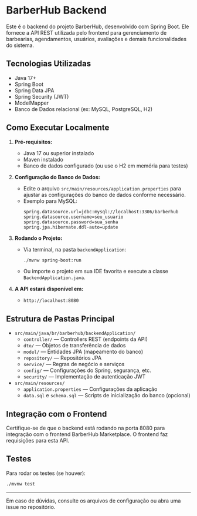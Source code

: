 # BarberHub Backend

Este é o backend do projeto BarberHub, desenvolvido com Spring Boot. Ele fornece a API REST utilizada pelo frontend para gerenciamento de barbearias, agendamentos, usuários, avaliações e demais funcionalidades do sistema.

## Tecnologias Utilizadas

- Java 17+
- Spring Boot
- Spring Data JPA
- Spring Security (JWT)
- ModelMapper
- Banco de Dados relacional (ex: MySQL, PostgreSQL, H2)

## Como Executar Localmente

1. **Pré-requisitos:**
   - Java 17 ou superior instalado
   - Maven instalado
   - Banco de dados configurado (ou use o H2 em memória para testes)

2. **Configuração do Banco de Dados:**
   - Edite o arquivo `src/main/resources/application.properties` para ajustar as configurações do banco de dados conforme necessário.
   - Exemplo para MySQL:
     ```properties
     spring.datasource.url=jdbc:mysql://localhost:3306/barberhub
     spring.datasource.username=seu_usuario
     spring.datasource.password=sua_senha
     spring.jpa.hibernate.ddl-auto=update
     ```

3. **Rodando o Projeto:**
   - Via terminal, na pasta `backendApplication`:
     ```bash
     ./mvnw spring-boot:run
     ```
   - Ou importe o projeto em sua IDE favorita e execute a classe `BackendApplication.java`.

4. **A API estará disponível em:**
   - `http://localhost:8080`

## Estrutura de Pastas Principal

- `src/main/java/br/barberhub/backendApplication/`
  - `controller/` — Controllers REST (endpoints da API)
  - `dto/` — Objetos de transferência de dados
  - `model/` — Entidades JPA (mapeamento do banco)
  - `repository/` — Repositórios JPA
  - `service/` — Regras de negócio e serviços
  - `config/` — Configurações do Spring, segurança, etc.
  - `security/` — Implementação de autenticação JWT
- `src/main/resources/`
  - `application.properties` — Configurações da aplicação
  - `data.sql` e `schema.sql` — Scripts de inicialização do banco (opcional)

## Integração com o Frontend

Certifique-se de que o backend está rodando na porta 8080 para integração com o frontend BarberHub Marketplace. O frontend faz requisições para esta API.

## Testes

Para rodar os testes (se houver):
```bash
./mvnw test
```

---

Em caso de dúvidas, consulte os arquivos de configuração ou abra uma issue no repositório. 